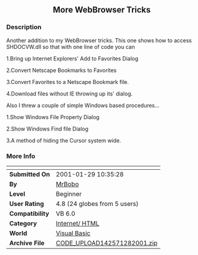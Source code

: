 ﻿<div align="center">

## More WebBrowser Tricks


</div>

### Description

Another addition to my WebBrowser tricks. This one shows how to access SHDOCVW.dll so that with one line of code you can

1.Bring up Internet Explorers' Add to Favorites Dialog

2.Convert Netscape Bookmarks to Favorites

3.Convert Favorites to a Netscape Bookmark file.

4.Download files without IE throwing up its' dialog.

Also I threw a couple of simple Windows based procedures...

1.Show Windows File Property Dialog

2.Show Windows Find file Dialog

3.A method of hiding the Cursor system wide.
 
### More Info
 


<span>             |<span>
---                |---
**Submitted On**   |2001-01-29 10:35:28
**By**             |[MrBobo](https://github.com/Planet-Source-Code/PSCIndex/blob/master/ByAuthor/mrbobo.md)
**Level**          |Beginner
**User Rating**    |4.8 (24 globes from 5 users)
**Compatibility**  |VB 6\.0
**Category**       |[Internet/ HTML](https://github.com/Planet-Source-Code/PSCIndex/blob/master/ByCategory/internet-html__1-34.md)
**World**          |[Visual Basic](https://github.com/Planet-Source-Code/PSCIndex/blob/master/ByWorld/visual-basic.md)
**Archive File**   |[CODE\_UPLOAD142571282001\.zip](https://github.com/Planet-Source-Code/mrbobo-more-webbrowser-tricks__1-14775/archive/master.zip)








